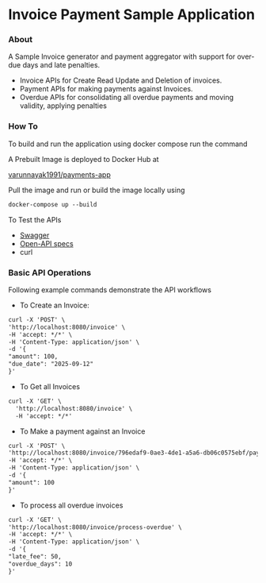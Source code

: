 # Invoice Payment Sample Application

### About
A Sample Invoice generator and payment aggregator with support for over-due days and late penalties.

* Invoice APIs for Create Read Update and Deletion of invoices.
* Payment APIs for making payments against Invoices.
* Overdue APIs for consolidating all overdue payments and moving validity, applying penalties

### How To
To build and run the application using docker compose run the command

A Prebuilt Image is deployed to Docker Hub at

[varunnayak1991/payments-app](https://hub.docker.com/repository/docker/varunnayak1991/payments-app/)

Pull the image and run or build the image locally using

```markdown
docker-compose up --build
```

To Test the APIs

* [Swagger](http://localhost:8080/swagger-ui/index.html)
*  [Open-API specs](http://localhost:8080/v3/api-docs)
*  curl

### Basic API Operations

Following example commands demonstrate the API workflows

* To Create an Invoice: 

```markdown
curl -X 'POST' \
'http://localhost:8080/invoice' \
-H 'accept: */*' \
-H 'Content-Type: application/json' \
-d '{
"amount": 100,
"due_date": "2025-09-12"
}'
```

* To Get all Invoices

```markdown
curl -X 'GET' \
  'http://localhost:8080/invoice' \
  -H 'accept: */*'
```

* To Make a payment against an Invoice

```markdown
curl -X 'POST' \
'http://localhost:8080/invoice/796edaf9-0ae3-4de1-a5a6-db06c0575ebf/payments' \
-H 'accept: */*' \
-H 'Content-Type: application/json' \
-d '{
"amount": 100
}'
```
* To process all overdue invoices

```markdown
curl -X 'GET' \
'http://localhost:8080/invoice/process-overdue' \
-H 'accept: */*' \
-H 'Content-Type: application/json' \
-d '{
"late_fee": 50,
"overdue_days": 10
}'
```

